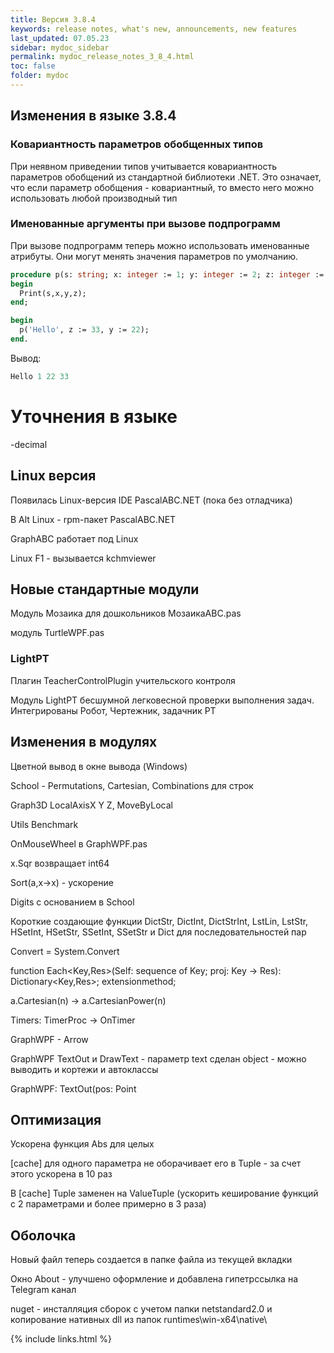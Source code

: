 ```yaml
---
title: Версия 3.8.4
keywords: release notes, what's new, announcements, new features
last_updated: 07.05.23
sidebar: mydoc_sidebar
permalink: mydoc_release_notes_3_8_4.html
toс: false
folder: mydoc
---
```



## Изменения в языке 3.8.4

### Ковариантность параметров обобщенных типов

При неявном приведении типов учитывается ковариантность параметров обобщений из стандартной библиотеки .NET. Это означает, что если параметр обобщения - ковариантный, то вместо него можно использовать любой производный тип

### Именованные аргументы при вызове подпрограмм
При вызове подпрограмм теперь можно использовать именованные атрибуты. Они могут менять значения параметров по умолчанию.

```pascal
procedure p(s: string; x: integer := 1; y: integer := 2; z: integer := 3);
begin
  Print(s,x,y,z);
end;

begin
  p('Hello', z := 33, y := 22);
end.
```
Вывод:
```pascal
Hello 1 22 33 
```

# Уточнения в языке

-decimal

## Linux версия

Появилась Linux-версия IDE PascalABC.NET (пока без отладчика)

В Alt Linux - rpm-пакет PascalABC.NET

GraphABC работает под Linux

Linux F1 - вызывается kchmviewer



## Новые стандартные модули

Модуль Мозаика для дошкольников МозаикаABC.pas

модуль TurtleWPF.pas

### LightPT

Плагин TeacherControlPlugin учительского контроля

Модуль LightPT бесшумной легковесной проверки выполнения задач. Интегрированы Робот, Чертежник, задачник PT



## Изменения в модулях

Цветной вывод в окне вывода (Windows)

School - Permutations, Cartesian, Combinations для строк

Graph3D LocalAxisX Y Z, MoveByLocal

Utils Benchmark

OnMouseWheel в GraphWPF.pas

x.Sqr возвращает int64

Sort(a,x->x) - ускорение

Digits с основанием в School

Короткие создающие функции DictStr, DictInt, DictStrInt, LstLin, LstStr, HSetInt, HSetStr, SSetInt, SSetStr
и Dict для последовательностей пар

Convert = System.Convert

function Each<Key,Res>(Self: sequence of Key; proj: Key -> Res): Dictionary<Key,Res>; extensionmethod;

a.Cartesian(n) -> a.CartesianPower(n)

Timers: TimerProc -> OnTimer

GraphWPF - Arrow

GraphWPF TextOut и DrawText - параметр text сделан object - можно выводить и кортежи и автоклассы

GraphWPF: TextOut(pos: Point

## Оптимизация

Ускорена функция Abs для целых

[cache] для одного параметра не оборачивает его в Tuple - за счет этого ускорена в 10 раз

В [cache] Tuple заменен на ValueTuple (ускорить кеширование функций с 2 параметрами и более примерно в 3 раза)

## Оболочка

Новый файл теперь создается в папке файла из текущей вкладки

Окно About - улучшено оформление и добавлена гипетрссылка на Telegram канал

nuget - инсталляция сборок с учетом папки netstandard2.0
и копирование нативных dll из папок runtimes\win-x64\native\








{% include links.html %}

